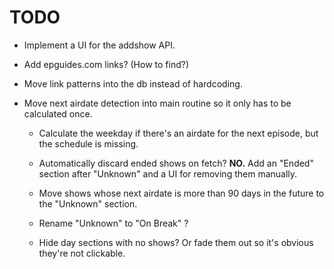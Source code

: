 # TODO

- Implement a UI for the addshow API.

- Add epguides.com links? (How to find?)

- Move link patterns into the db instead of hardcoding.

- Move next airdate detection into main routine so
  it only has to be calculated once.

    - Calculate the weekday if there's an airdate for
      the next episode, but the schedule is missing.

    - Automatically discard ended shows on fetch?
      **NO.** Add an "Ended" section after "Unknown"
      and a UI for removing them manually.

    - Move shows whose next airdate is more than 90
      days in the future to the "Unknown" section.

    - Rename "Unknown" to "On Break" ?

    - Hide day sections with no shows? Or fade them
      out so it's obvious they're not clickable.

